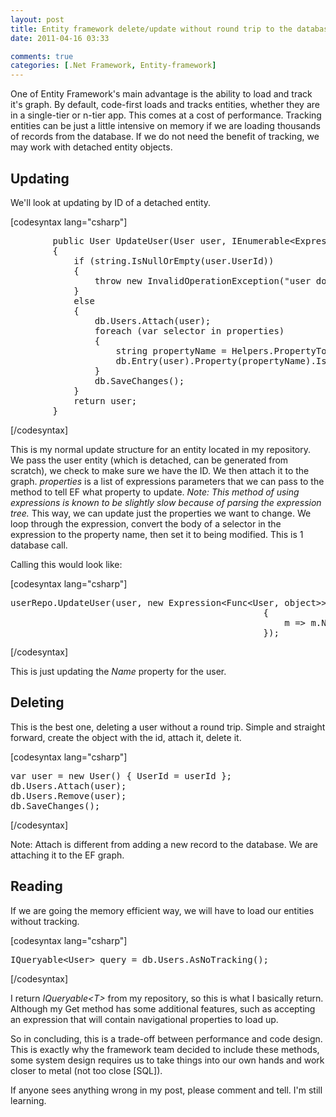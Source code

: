 ```yaml
---
layout: post
title: Entity framework delete/update without round trip to the database
date: 2011-04-16 03:33

comments: true
categories: [.Net Framework, Entity-framework]
---
```

One of Entity Framework's main advantage is the ability to load and track it's graph. By default, code-first loads and tracks entities, whether they are in a single-tier or n-tier app. This comes at a cost of performance. Tracking entities can be just a little intensive on memory if we are loading thousands of records from the database. If we do not need the benefit of tracking, we may work with detached entity objects.
<h2>Updating</h2>
We'll look at updating by ID of a detached entity.

[codesyntax lang="csharp"]
<pre>        public User UpdateUser(User user, IEnumerable&lt;Expression&lt;Func&lt;User, object&gt;&gt;&gt; properties)
        {
            if (string.IsNullOrEmpty(user.UserId))
            {
                throw new InvalidOperationException("user does not exist");
            }
            else
            {
                db.Users.Attach(user);
                foreach (var selector in properties)
                {
                    string propertyName = Helpers.PropertyToString(selector.Body);
                    db.Entry(user).Property(propertyName).IsModified = true;
                }
                db.SaveChanges();
            }
            return user;
        }</pre>
[/codesyntax]

This is my normal update structure for an entity located in my repository. We pass the user entity (which is detached, can be generated from scratch), we check to make sure we have the ID. We then attach it to the graph. <em>properties </em>is a list of expressions parameters that we can pass to the method to tell EF what property to update. <em>Note: This method of using expressions is known to be slightly slow because of parsing the expression tree.</em> This way, we can update just the properties we want to change. We loop through the expression, convert the body of a selector in the expression to the property name, then set it to being modified. This is 1 database call.

Calling this would look like:

[codesyntax lang="csharp"]
<pre>userRepo.UpdateUser(user, new Expression&lt;Func&lt;User, object&gt;&gt;[]
                                                {
                                                    m =&gt; m.Name
                                                });</pre>
[/codesyntax]

This is just updating the <em>Name</em> property for the user.
<h2>Deleting</h2>
This is the best one, deleting a user without a round trip. Simple and straight forward, create the object with the id, attach it, delete it.

[codesyntax lang="csharp"]
<pre>var user = new User() { UserId = userId };
db.Users.Attach(user);
db.Users.Remove(user);
db.SaveChanges();</pre>
[/codesyntax]

Note: Attach is different from adding a new record to the database. We are attaching it to the EF graph.
<h2>Reading</h2>
If we are going the memory efficient way, we will have to load our entities without tracking.

[codesyntax lang="csharp"]
<pre>IQueryable&lt;User&gt; query = db.Users.AsNoTracking();</pre>
[/codesyntax]

I return <em>IQueryable&lt;T&gt; </em>from my repository, so this is what I basically return. Although my Get method has some additional features, such as accepting an expression that will contain navigational properties to load up.

So in concluding, this is a trade-off between performance and code design. This is exactly why the framework team decided to include these methods, some system design requires us to take things into our own hands and work closer to metal (not too close [SQL]).

If anyone sees anything wrong in my post, please comment and tell. I'm still learning.
